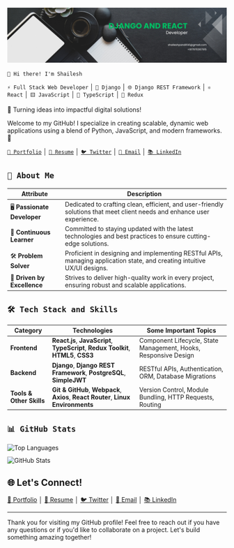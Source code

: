 ![Banner Image](banner-image.png)

```
👋 Hi there! I'm Shailesh
```

`⚡ Full Stack Web Developer` │ `🐍 Django` │ `🌐 Django REST Framework` │ `⚛️ React` │ `🟨 JavaScript` │ `💙 TypeScript` │ `🔄 Redux`

🌟 Turning ideas into impactful digital solutions!

Welcome to my GitHub! I specialize in creating scalable, dynamic web applications using a blend of Python, JavaScript, and modern frameworks. 🚀

[`💼 Portfolio`](.) │ [`📄 Resume`](Shailesh-Pandit-Resume-2025.pdf) │ [`🐦 Twitter`](https://twitter.com/shaileshonx) │ [`💌 Email`](mailto:shaileshpandit141@gmail.com) │ [`📚 LinkedIn`](https://linkedin.com/in/shaileshpandit141)

## `🌟 About Me`

| **Attribute**              | **Description**                                                                                                          |
| -------------------------- | ------------------------------------------------------------------------------------------------------------------------ |
| 🖥️ **Passionate Developer** | Dedicated to crafting clean, efficient, and user-friendly solutions that meet client needs and enhance user experience.  |
| 🚀 **Continuous Learner**   | Committed to staying updated with the latest technologies and best practices to ensure cutting-edge solutions.           |
| 🛠️ **Problem Solver**       | Proficient in designing and implementing RESTful APIs, managing application state, and creating intuitive UX/UI designs. |
| 🌈 **Driven by Excellence** | Strives to deliver high-quality work in every project, ensuring robust and scalable applications.                        |

## `🛠️ Tech Stack and Skills`

| **Category**             | **Technologies**                                                                     | **Some Important Topics**                                       |
| ------------------------ | ------------------------------------------------------------------------------------ | --------------------------------------------------------------- |
| **Frontend**             | **React.js**, **JavaScript**, **TypeScript**, **Redux Toolkit**, **HTML5**, **CSS3** | Component Lifecycle, State Management, Hooks, Responsive Design |
| **Backend**              | **Django**, **Django REST Framework**, **PostgreSQL**, **SimpleJWT**                 | RESTful APIs, Authentication, ORM, Database Migrations          |
| **Tools & Other Skills** | **Git & GitHub**, **Webpack**, **Axios**, **React Router**, **Linux Environments**   | Version Control, Module Bundling, HTTP Requests, Routing        |

## `📊 GitHub Stats`
<div style="display: flex; flex-direction: column; row-gap: 12px;">
  <img style="width: 100%; height: 100%; flex: 1;" src="https://github-readme-stats.vercel.app/api/top-langs/?username=shaileshpandit141&layout=compact&theme=radical" alt="Top Languages" />
  <img style="width: 100%; height: 100%; flex: 1;" src="https://github-readme-stats.vercel.app/api?username=shaileshpandit141&show_icons=true&count_private=true&theme=radical" alt="GitHub Stats" />
</div>

## 🌐 **Let's Connect!**
[💼 Portfolio](.) │ [📄 Resume](Shailesh-Pandit-Resume-2025.pdf) │ [🐦 Twitter](https://twitter.com/shaileshonx) │ [💌 Email](mailto:shaileshpandit141@gmail.com) │ [📚 LinkedIn](https://linkedin.com/in/shaileshpandit141)

---

Thank you for visiting my GitHub profile! Feel free to reach out if you have any questions or if you'd like to collaborate on a project. Let's build something amazing together!

